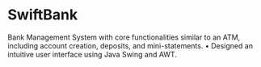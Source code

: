 # SwiftBank
 Bank Management System with core functionalities similar to an ATM, including account creation, deposits, and mini-statements. 
 • Designed an intuitive user interface using Java Swing and AWT. 
